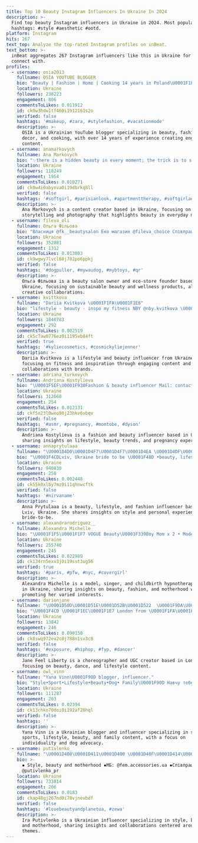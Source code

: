 ```yaml
---
title: Top 10 Beauty Instagram Influencers In Ukraine In 2024
description: >-
  Find top beauty Instagram influencers in Ukraine in 2024. Most popular
  hashtags: #style #aesthetic #ootd.
platform: Instagram
hits: 267
text_top: Analyze the top-rated Instagram profiles on inBeat.
text_bottom: >-
  inBeat aggregates 267 Instagram influencers like this in Ukraine for you to
  connect with.
profiles:
  - username: osia2013
    fullname: OSIA YOUTUBE BLOGGER
    bio: "Beauty | Fashion | Home | Cooking 14 years in Poland\U0001F1FA\U0001F1E6 500K+ YouTube channel Instagram PL : @olga.muszynska Contact: olga.donczenko@gmail.com"
    location: Ukraine
    followers: 238223
    engagement: 806
    commentsToLikes: 0.011912
    id: ck0w3hdw1tf460i1912161s2o
    verified: false
    hashtags: '#makeup, #zara, #stylefashion, #vacationmode'
    description: >-
      OSIA is a Ukrainian YouTube blogger specializing in beauty, fashion, home
      decor, and cooking, with over 14 years of experience creating engaging
      content.
  - username: anamarkovych
    fullname: Ana Markovych
    bio: "✨there is a hidden beauty in every moment; the trick is to see it. montreal \U0001F1E8\U0001F1E6 anamarkovych.pr@gmail.com my lightroom presets here ↓"
    location: Ukraine
    followers: 118249
    engagement: 1954
    commentsToLikes: 0.010271
    id: ck0w4i0abynva0i19dbrkq8ll
    verified: false
    hashtags: '#softgirl, #parisianlook, #apartmenttherapy, #softgirlaesthetic'
    description: >-
      Ana Markovych is a content creator based in Ukraine, focusing on visual
      storytelling and photography that highlights beauty in everyday moments.
  - username: fileva_oli
    fullname: Ольга Фільова
    bio: "Власниця @fk__beautysalon Еко магазин @fileva_choice Співпраця @cooperation_filevaoli Пісня КРИЛА\U0001F447\U0001F3FB"
    location: Ukraine
    followers: 352881
    engagement: 1312
    commentsToLikes: 0.013003
    id: ck9wgwy7lvcl60j782po6ppkj
    verified: false
    hashtags: '#dogpuller, #mywaudog, #mybtoys, #qr'
    description: >-
      Oльга Фільова is a beauty salon owner and eco-store founder based in
      Ukraine, focusing on sustainable beauty and wellness products, along with
      creative collaborations.
  - username: kvittkova
    fullname: "Dariia Kvitkova \U0001F1FA\U0001F1E6"
    bio: "lifestyle · beauty · inspo my fitness NBY @nby.kvitkova \U0001FA76 ⠀ PR/AD(рекламні інтеграції): pr.kvitkova@gmail.com or ↙️"
    location: Ukraine
    followers: 1846783
    engagement: 292
    commentsToLikes: 0.002519
    id: ck5c7aw0776ez0i1195vb84ft
    verified: true
    hashtags: '#kyliecosmetics, #cosmickyliejenner'
    description: >-
      Dariia Kvitkova is a lifestyle and beauty influencer from Ukraine,
      focusing on fitness and inspiration through engaging content and
      collaborations with brands.
  - username: adriana_turkevych
    fullname: Andriana Kostylieva
    bio: "\U0001F5EF\U0001F930Fashion & beauty influencer Mail: contact.adrianaturkevych@gmail.com Cooperation: @pr_adrianaturkevych fashion • lifestyle • beauty \U0001F1FA\U0001F1E6"
    location: Ukraine
    followers: 312660
    engagement: 254
    commentsToLikes: 0.012131
    id: ckf5n23l0weo80j23hkv6vbqv
    verified: false
    hashtags: '#asmr, #pregnancy, #momtobe, #dyson'
    description: >-
      Andriana Kostylieva is a fashion and beauty influencer based in Ukraine,
      sharing insights on lifestyle, beauty trends, and pregnancy experiences.
  - username: annaprytulaaa
    fullname: "\U0001D4D0\U0001D4F7\U0001D4F7\U0001D4EA \U0001D4DF\U0001D4FB\U0001D502\U0001D4FD\U0001D4FE\U0001D4F5\U0001D4EA\U0001D4EA\U0001D4EA \U0001F90D"
    bio: "\U0001F4CDLviv, Ukraine bride to be \U0001F48D •beauty, lifestyle, fashion \U0001F48CCOOPERATION- @prytulaaa_cooperation РЕЗЕРВ @anna.prytulaaa"
    location: Ukraine
    followers: 940830
    engagement: 250
    commentsToLikes: 0.002448
    id: ck55k0xlby7mz0i11qhnwcftk
    verified: false
    hashtags: '#nirvaname'
    description: >-
      Anna Prytulaaa is a beauty, lifestyle, and fashion influencer based in
      Lviv, Ukraine. She shares insights on style and personal experiences as a
      bride-to-be.
  - username: alexandrarodriguez__
    fullname: Alexandra Michelle
    bio: "\U0001F1F5\U0001F1F7 VOGUE Beauty\U0001F339Boy Mom x 2 • Model • Singer • Childbirth hypnotherapist • Fashionista • Viajera @casadig @cloud9births @baldaccicoffee"
    location: Ukraine
    followers: 255740
    engagement: 245
    commentsToLikes: 0.022989
    id: ck134rn5exv3j0i19sst3ug56
    verified: true
    hashtags: '#paris, #pfw, #nyc, #covergirl'
    description: >-
      Alexandra Michelle is a model, singer, and childbirth hypnotherapist based
      in Ukraine, sharing insights on beauty, fashion, and motherhood while
      promoting her varied interests.
  - username: darionjane
    fullname: "\U0001D50D\U0001D51E\U0001D52B\U0001D522  \U0001F9DA\U0001F3FC‍♀️ \U0001D509\U0001D522\U0001D522\U0001D529 \U0001D50F\U0001D526\U0001D51F\U0001D522\U0001D52F\U0001D531\U0001D536 | UGC Creator"
    bio: "\U0001F4CD \U0001F1EC\U0001F1E7 London from \U0001F1FA\U0001F1E6 \U0001F45FChoreographer\U0001F460 | Beauty | Content Creator \U0001F4E7 Email me for business inquiries ⤵️ feelliberty.contract@gmail.com"
    location: Ukraine
    followers: 13842
    engagement: 246
    commentsToLikes: 0.090158
    id: ck8swq972ev2c0j788n1sv3c8
    verified: false
    hashtags: '#exposure, #hiphop, #fyp, #dancer'
    description: >-
      Jane Feel Liberty is a choreographer and UGC creator based in London, UK,
      focusing on beauty, dance, and lifestyle content.
  - username: owl_vinn
    fullname: "Yana Vinn\U0001F90D blogger, influencer."
    bio: "Style•Sport•Lifestyle•Beauty•Dog• Family\U0001F90D Навчу тебе знайти свою індивідуальність \U0001F90D Співпраця ➡️ @owl_vinn_cooperation Humus ambassador @waudogua"
    location: Ukraine
    followers: 111287
    engagement: 203
    commentsToLikes: 0.02394
    id: ck13chko70doi0i192af26hql
    verified: false
    hashtags: ''
    description: >-
      Yana Vinn is a Ukrainian blogger and influencer specializing in style,
      sports, lifestyle, beauty, and family content, with a focus on
      individuality and dog advocacy.
  - username: putivlenko_
    fullname: "\U0001D408\U0001D411\U0001D400 \U0001D40F\U0001D414\U0001D413\U0001D408\U0001D415\U0001D40B\U0001D404\U0001D40D\U0001D40A\U0001D40E"
    bio: >-
      ▪️ Style, beauty and motherhood ▪️МБ: @fem.accessories.ua ▪️Співпраця:
      @putivlenko_pr
    location: Ukraine
    followers: 733814
    engagement: 206
    commentsToLikes: 0.0183
    id: ckap48gj267nd0i78vjnevbdf
    verified: false
    hashtags: '#lovebeautyandplanetua, #zewa'
    description: >-
      Ira Putivlenko is a Ukrainian influencer specializing in style, beauty,
      and motherhood, sharing insights and collaborations centered around these
      themes.
---
```


